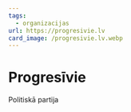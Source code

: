 ```yaml
---
tags:
  - organizacijas
url: https://progresivie.lv
card_image: /progresivie.lv.webp
---
```


# Progresīvie

Politiskā partija

